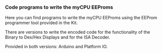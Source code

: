 ### Code programs to write the myCPU EEProms

Here you can find programs to write the myCPU EEProms using the EEProm programmer tool provided in the Kit. 

There are versions to write the encoded code for the functionality of the Binary to Dex/Hex Displays and for the ISA Decoder.

Provided in both versions: Arduino and Platform IO.






 

